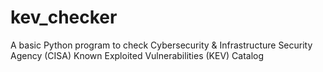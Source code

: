 # kev_checker
A basic Python program to check Cybersecurity &amp; Infrastructure Security Agency (CISA) Known Exploited Vulnerabilities (KEV) Catalog 
